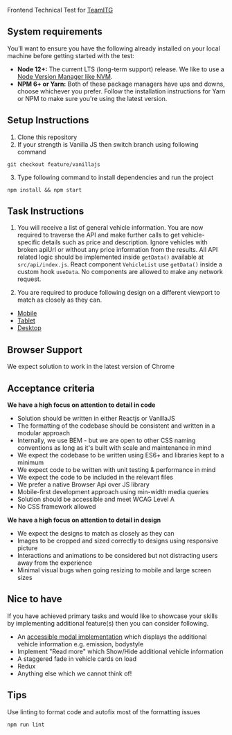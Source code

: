 Frontend Technical Test for [TeamITG](https://teamitg.com/)

## System requirements
You’ll want to ensure you have the following already installed on your local machine before getting started with the test:
* **Node 12+:** The current LTS (long-term support) release. We like to use a [Node Version Manager like NVM](https://github.com/nvm-sh/nvm).
* **NPM 6+ or Yarn:** Both of these package managers have ups and downs, choose whichever you prefer. Follow the installation instructions for Yarn or NPM to make sure you're using the latest version.

## Setup Instructions
1. Clone this repository
2. If your strength is Vanilla JS then switch branch using following command
```
git checkout feature/vanillajs
```
3. Type following command to install dependencies and run the project
````
npm install && npm start
````

## Task Instructions
1. You will receive a list of general vehicle information.
You are now required to traverse the API and make further calls to get vehicle-specific details such as price and description.
Ignore vehicles with broken apiUrl or without any price information from the results. All API related logic should be implemented
inside `getData()` available at `src/api/index.js`. React component `VehicleList` use `getData()` inside a custom hook `useData`.
No components are allowed to make any network request.

2. You are required to produce following design on a different viewport to match as closely as they can.
- [Mobile](https://raw.githubusercontent.com/connect-group/frontend-technical-test/master/designs/mobile.png)
- [Tablet](https://raw.githubusercontent.com/connect-group/frontend-technical-test/master/designs/tablet.png)
- [Desktop](https://raw.githubusercontent.com/connect-group/frontend-technical-test/master/designs/desktop.png)

## Browser Support
We expect solution to work in the latest version of Chrome

## Acceptance criteria

**We have a high focus on attention to detail in code**
* Solution should be written in either Reactjs or VanillaJS
* The formatting of the codebase should be consistent and written in a modular approach
* Internally, we use BEM - but we are open to other CSS naming conventions as long as it's built with scale and maintenance in mind
* We expect the codebase to be written using ES6+ and libraries kept to a minimum
* We expect code to be written with unit testing & performance in mind
* We expect the code to be included in the relevant files
* We prefer a native Browser Api over JS library
* Mobile-first development approach using min-width media queries
* Solution should be accessible and meet WCAG Level A
* No CSS framework allowed

**We have a high focus on attention to detail in design**
* We expect the designs to match as closely as they can
* Images to be cropped and sized correctly to designs using responsive picture
* Interactions and animations to be considered but not distracting users away from the experience
* Minimal visual bugs when going resizing to mobile and large screen sizes

## Nice to have
If you have achieved primary tasks and would like to showcase your skills by implementing additional feature(s) then you can consider following.
- An [accessible modal implementation](https://www.w3.org/TR/wai-aria-practices-1.1/#dialog_modal) which displays the additional vehicle information e.g. emission, bodystyle
- Implement "Read more" which Show/Hide additional vehicle information
- A staggered fade in vehicle cards on load
- Redux
- Anything else which we cannot think of!

## Tips
Use linting to format code and autofix most of the formatting issues
```shell script
npm run lint
```
